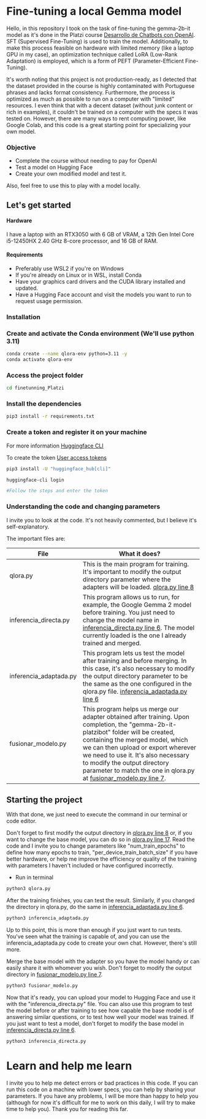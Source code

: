 # Fine-tuning a local Gemma model

Hello, in this repository I took on the task of fine-tuning the gemma-2b-it model as it's done in the Platzi course [Desarrollo de Chatbots con OpenAI](https://platzi.com/cursos/openai-api-23/). SFT (Supervised Fine-Tuning) is used to train the model. Additionally, to make this process feasible on hardware with limited memory (like a laptop GPU in my case), an optimization technique called LoRA (Low-Rank Adaptation) is employed, which is a form of PEFT (Parameter-Efficient Fine-Tuning).

It's worth noting that this project is not production-ready, as I detected that the dataset provided in the course is highly contaminated with Portuguese phrases and lacks format consistency. Furthermore, the process is optimized as much as possible to run on a computer with "limited" resources. I even think that with a decent dataset (without junk content or rich in examples), it couldn't be trained on a computer with the specs it was tested on. However, there are many ways to rent computing power, like Google Colab, and this code is a great starting point for specializing your own model.

### Objective

- Complete the course without needing to pay for OpenAI
- Test a model on Hugging Face
- Create your own modified model and test it.

Also, feel free to use this to play with a model locally.

## Let's get started

#### Hardware

I have a laptop with an RTX3050 with 6 GB of VRAM, a 12th Gen Intel Core i5-12450HX 2.40 GHz 8-core processor, and 16 GB of RAM.

#### Requirements

- Preferably use WSL2 if you're on Windows
- If you're already on Linux or in WSL, install Conda
- Have your graphics card drivers and the CUDA library installed and updated.
- Have a Hugging Face account and visit the models you want to run to request usage permission.

### Installation

### Create and activate the Conda environment (We'll use python 3.11)

```sh
conda create --name qlora-env python=3.11 -y
conda activate qlora-env
```

### Access the project folder

```sh
cd finetunning_Platzi
```

### Install the dependencies

```sh
pip3 install -r requirements.txt
```

### Create a token and register it on your machine

For more information [Huggingface CLI](https://huggingface.co/docs/huggingface_hub/en/guides/cli)

To create the token [User access tokens](https://huggingface.co/docs/hub/security-tokens)

```sh
pip3 install -U "huggingface_hub[cli]"

huggingface-cli login

#Follow the steps and enter the token
```

### Understanding the code and changing parameters

I invite you to look at the code. It's not heavily commented, but I believe it's self-explanatory.

The important files are:

| File | What it does? |
|---------|------------|
| qlora.py | This is the main program for training. It's important to modify the output directory parameter where the adapters will be loaded. [qlora.py line 8]()|
| inferencia_directa.py | This program allows us to run, for example, the Google Gemma 2 model before training. You just need to change the model name in [inferencia_directa.py line 6](). The model currently loaded is the one I already trained and merged. |
| inferencia_adaptada.py | This program lets us test the model after training and before merging. In this case, it's also necessary to modify the output directory parameter to be the same as the one configured in the qlora.py file. [inferencia_adaptada.py line 6]()|
| fusionar_modelo.py | This program helps us merge our adapter obtained after training. Upon completion, the "gemma-2b-it-platzibot" folder will be created, containing the merged model, which we can then upload or export wherever we need to use it. It's also necessary to modify the output directory parameter to match the one in qlora.py at [fusionar_modelo.py line 7](). |

## Starting the project

With that done, we just need to execute the command in our terminal or code editor.

Don't forget to first modify the output directory in [qlora.py line 8]() or, if you want to change the base model, you can do so in [qlora.py line 17](). Read the code and I invite you to change parameters like "num_train_epochs" to define how many epochs to train, "per_device_train_batch_size" if you have better hardware, or help me improve the efficiency or quality of the training with parameters I haven't included or have configured incorrectly.

- Run in terminal

```sh
python3 qlora.py
```

After the training finishes, you can test the result. Similarly, if you changed the directory in qlora.py, do the same in [inferencia_adaptada.py line 6]().

```sh
python3 inferencia_adaptada.py
```

Up to this point, this is more than enough if you just want to run tests. You've seen what the training is capable of, and you can use the inferencia_adaptada.py code to create your own chat. However, there's still more.

Merge the base model with the adapter so you have the model handy or can easily share it with whomever you wish. Don't forget to modify the output directory in [fusionar_modelo.py line 7]().

```sh
python3 fusionar_modelo.py
```

Now that it's ready, you can upload your model to Hugging Face and use it with the "inferencia_directa.py" file. You can also use this program to test the model before or after training to see how capable the base model is of answering similar questions, or to test how well your model was trained. If you just want to test a model, don't forget to modify the base model in [inferencia_directa.py line 6]().

```sh
python3 inferencia_directa.py
```

# Learn and help me learn

I invite you to help me detect errors or bad practices in this code. If you can run this code on a machine with lower specs, you can help by sharing your parameters. If you have any problems, I will be more than happy to help you (although for now it's difficult for me to work on this daily, I will try to make time to help you). Thank you for reading this far.